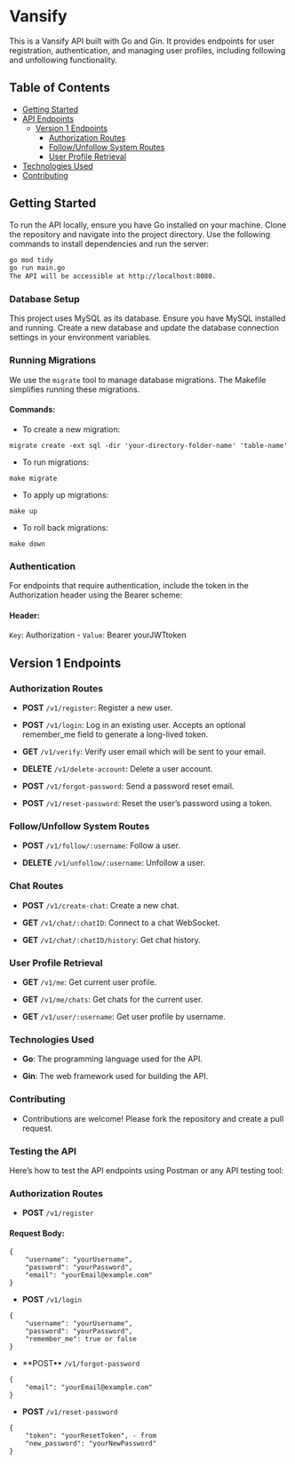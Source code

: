 # Vansify

This is a Vansify API built with Go and Gin. It provides endpoints for user registration, authentication, and managing user profiles, including following and unfollowing functionality.

## Table of Contents
- [Getting Started](#getting-started)
- [API Endpoints](#api-endpoints)
  - [Version 1 Endpoints](#version-1-endpoints)
    - [Authorization Routes](#authorization-routes)
    - [Follow/Unfollow System Routes](#followunfollow-system-routes)
    - [User Profile Retrieval](#user-profile-retrieval)
- [Technologies Used](#technologies-used)
- [Contributing](#contributing)

## Getting Started

To run the API locally, ensure you have Go installed on your machine. Clone the repository and navigate into the project directory. Use the following commands to install dependencies and run the server:

```bash
go mod tidy
go run main.go
The API will be accessible at http://localhost:8080.
```

### Database Setup
This project uses MySQL as its database. Ensure you have MySQL installed and running. Create a new database and update the database connection settings in your environment variables.

### Running Migrations
We use the `migrate` tool to manage database migrations. The Makefile simplifies running these migrations.

#### Commands:
- To create a new migration:

``` 
migrate create -ext sql -dir 'your-directory-folder-name' 'table-name'
```

- To run migrations:
```
make migrate
```
- To apply up migrations:
``` 
make up
```
- To roll back migrations:
```
make down
```


### Authentication
For endpoints that require authentication, include the token in the Authorization header using the Bearer scheme:
#### Header:
`Key`: Authorization -
`Value`: Bearer yourJWTtoken

## Version 1 Endpoints
### Authorization Routes

- **POST** `/v1/register`: Register a new user.

- **POST** `/v1/login`: Log in an existing user. Accepts an optional remember_me field to generate a long-lived token.

- **GET** `/v1/verify`: Verify user email which will be sent to your email.

- **DELETE** `/v1/delete-account`: Delete a user account.

- **POST** `/v1/forgot-password`: Send a password reset email.

- **POST** `/v1/reset-password`: Reset the user’s password using a token.


### Follow/Unfollow System Routes

- **POST** `/v1/follow/:username`: Follow a user.

- **DELETE** `/v1/unfollow/:username`: Unfollow a user.


### Chat Routes

- **POST** `/v1/create-chat`: Create a new chat.

- **GET** `/v1/chat/:chatID`: Connect to a chat WebSocket.

- **GET** `/v1/chat/:chatID/history`: Get chat history.


### User Profile Retrieval
- **GET** `/v1/me`: Get current user profile.

- **GET** `/v1/me/chats`: Get chats for the current user.

- **GET** `/v1/user/:username`: Get user profile by username.

### Technologies Used
- **Go**: The programming language used for the API.

- **Gin**: The web framework used for building the API.


### Contributing
- Contributions are welcome! Please fork the repository and create a pull request.

### Testing the API
Here’s how to test the API endpoints using Postman or any API testing tool:

### Authorization Routes
- **POST** `/v1/register`
#### Request Body:
```
{
    "username": "yourUsername",
    "password": "yourPassword",
    "email": "yourEmail@example.com"
}
```
- **POST** `/v1/login`
```
{
    "username": "yourUsername",
    "password": "yourPassword",
    "remember_me": true or false
}
```
- **POST•• `/v1/forgot-password`
```
{
    "email": "yourEmail@example.com"
}
```

- **POST** `/v1/reset-password`
```
{
    "token": "yourResetToken", - from
    "new_password": "yourNewPassword"
}

```

